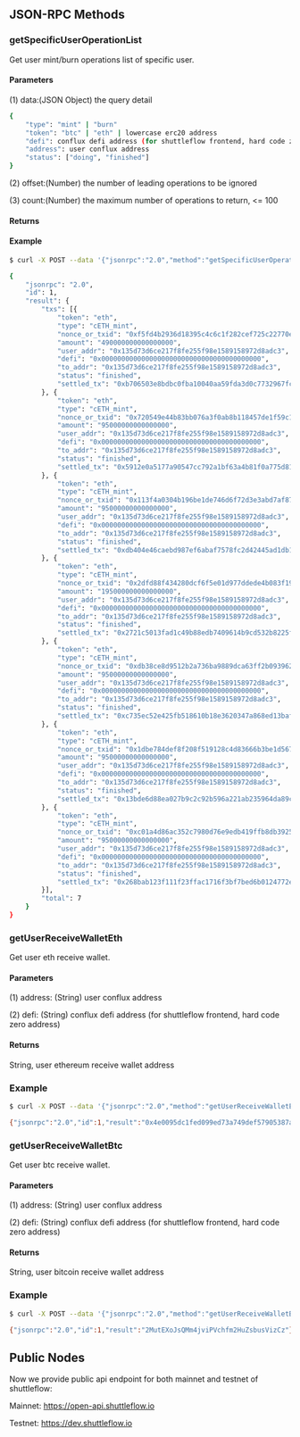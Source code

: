 ## JSON-RPC Methods

### getSpecificUserOperationList
Get user mint/burn operations list of specific user.
#### Parameters
(1) data:(JSON Object) the query detail
```bash
{
    "type": "mint" | "burn"
    "token": "btc" | "eth" | lowercase erc20 address
    "defi": conflux defi address (for shuttleflow frontend, hard code zero address)
    "address": user conflux address
    "status": ["doing", "finished"]
}
```

(2) offset:(Number) the number of leading operations to be ignored

(3) count:(Number) the maximum number of operations to return, <= 100

#### Returns

#### Example
```bash
$ curl -X POST --data '{"jsonrpc":"2.0","method":"getSpecificUserOperationList","params":[{"type":"mint","token":"eth","defi":"0x0000000000000000000000000000000000000000","address":"0x1f04dcc0432b2df7ce604f0ad4736cadf5ed04ea","status":["doing","finished"]},0,10],"id":1}' -H "Content-Type: application/json" https://dev.shuttleflow.io

{
    "jsonrpc": "2.0",
	"id": 1,
	"result": {
		"txs": [{
			"token": "eth",
			"type": "cETH_mint",
			"nonce_or_txid": "0xf5fd4b2936d18395c4c6c1f282cef725c22770edf79029bbda97ee8d623222c2",
			"amount": "490000000000000000", 
			"user_addr": "0x135d73d6ce217f8fe255f98e1589158972d8adc3",
			"defi": "0x0000000000000000000000000000000000000000",
			"to_addr": "0x135d73d6ce217f8fe255f98e1589158972d8adc3", 
			"status": "finished",
			"settled_tx": "0xb706503e8bdbc0fba10040aa59fda3d0c7732967fc08591ff03df6102cbb1b6c"
		}, {
			"token": "eth",
			"type": "cETH_mint",
			"nonce_or_txid": "0x720549e44b83bb076a3f0ab8b118457de1f59c1aab9ec3ef56217107bc51adf7",
			"amount": "95000000000000000",
			"user_addr": "0x135d73d6ce217f8fe255f98e1589158972d8adc3",
			"defi": "0x0000000000000000000000000000000000000000",
			"to_addr": "0x135d73d6ce217f8fe255f98e1589158972d8adc3",
			"status": "finished",
			"settled_tx": "0x5912e0a5177a90547cc792a1bf63a4b81f0a775d819e3ffecc93ac63b3c0c346"
		}, {
			"token": "eth",
			"type": "cETH_mint",
			"nonce_or_txid": "0x113f4a0304b196be1de746d6f72d3e3abd7af87e68ed2f0bed4447ae86b7be51",
			"amount": "95000000000000000",
			"user_addr": "0x135d73d6ce217f8fe255f98e1589158972d8adc3",
			"defi": "0x0000000000000000000000000000000000000000",
			"to_addr": "0x135d73d6ce217f8fe255f98e1589158972d8adc3",
			"status": "finished",
			"settled_tx": "0xdb404e46caebd987ef6abaf7578fc2d42445ad1db1c361a56b687dcd70271957"
		}, {
			"token": "eth",
			"type": "cETH_mint",
			"nonce_or_txid": "0x2dfd88f434280dcf6f5e01d977ddede4b083f19dfb6384aee03ed47b12272dd3",
			"amount": "195000000000000000",
			"user_addr": "0x135d73d6ce217f8fe255f98e1589158972d8adc3",
			"defi": "0x0000000000000000000000000000000000000000",
			"to_addr": "0x135d73d6ce217f8fe255f98e1589158972d8adc3",
			"status": "finished",
			"settled_tx": "0x2721c5013fad1c49b88edb7409614b9cd532b8225f6e3d54f77d262eec659668"
		}, {
			"token": "eth",
			"type": "cETH_mint",
			"nonce_or_txid": "0xdb38ce8d9512b2a736ba9889dca63ff2b0939621b654fc615241fe886bde74a5",
			"amount": "95000000000000000",
			"user_addr": "0x135d73d6ce217f8fe255f98e1589158972d8adc3",
			"defi": "0x0000000000000000000000000000000000000000",
			"to_addr": "0x135d73d6ce217f8fe255f98e1589158972d8adc3",
			"status": "finished",
			"settled_tx": "0xc735ec52e425fb518610b18e3620347a868ed13baf08ae6aa212e46c8dba3751"
		}, {
			"token": "eth",
			"type": "cETH_mint",
			"nonce_or_txid": "0x1dbe784def8f208f519128c4d83666b3be1d5675ac458c10aa609914e856d57e",
			"amount": "95000000000000000",
			"user_addr": "0x135d73d6ce217f8fe255f98e1589158972d8adc3",
			"defi": "0x0000000000000000000000000000000000000000",
			"to_addr": "0x135d73d6ce217f8fe255f98e1589158972d8adc3",
			"status": "finished",
			"settled_tx": "0x13bde6d88ea027b9c2c92b596a221ab235964da89ced66ea4e92d7958486864c"
		}, {
			"token": "eth",
			"type": "cETH_mint",
			"nonce_or_txid": "0xc01a4d86ac352c7980d76e9edb419ffb8db39255cc4cba47b95295e232371816",
			"amount": "95000000000000000",
			"user_addr": "0x135d73d6ce217f8fe255f98e1589158972d8adc3",
			"defi": "0x0000000000000000000000000000000000000000",
			"to_addr": "0x135d73d6ce217f8fe255f98e1589158972d8adc3",
			"status": "finished",
			"settled_tx": "0x268bab123f111f23ffac1716f3bf7bed6b0124772eb285406123b727b90a3b10"
		}],
		"total": 7
	}
}
```

### getUserReceiveWalletEth
Get user eth receive wallet.
#### Parameters
(1) address: (String) user conflux address

(2) defi: (String) conflux defi address (for shuttleflow frontend, hard code zero address)
#### Returns
String, user ethereum receive wallet address
### Example
```bash
$ curl -X POST --data '{"jsonrpc":"2.0","method":"getUserReceiveWalletEth","params":["0x1d9fdbe7cad3d82cc539b3b7c8bd8a8437ad5b58", "0x0000000000000000000000000000000000000000"],"id":1}' -H "Content-Type: application/json" https://dev.shuttleflow.io

{"jsonrpc":"2.0","id":1,"result":"0x4e0095dc1fed099ed73a749def57905387a11271"}
```

### getUserReceiveWalletBtc
Get user btc receive wallet.
#### Parameters
(1) address: (String) user conflux address

(2) defi: (String) conflux defi address (for shuttleflow frontend, hard code zero address)
#### Returns
String, user bitcoin receive wallet address
### Example
```bash
$ curl -X POST --data '{"jsonrpc":"2.0","method":"getUserReceiveWalletBtc","params":["0x1d9fdbe7cad3d82cc539b3b7c8bd8a8437ad5b58", "0x0000000000000000000000000000000000000000"],"id":1}' -H "Content-Type: application/json" https://dev.shuttleflow.io

{"jsonrpc":"2.0","id":1,"result":"2MutEXoJsQMm4jviPVchfm2HuZsbusVizCz"}
```

## Public Nodes

Now we provide public api endpoint for both mainnet and testnet of shuttleflow:

Mainnet: https://open-api.shuttleflow.io

Testnet: https://dev.shuttleflow.io
